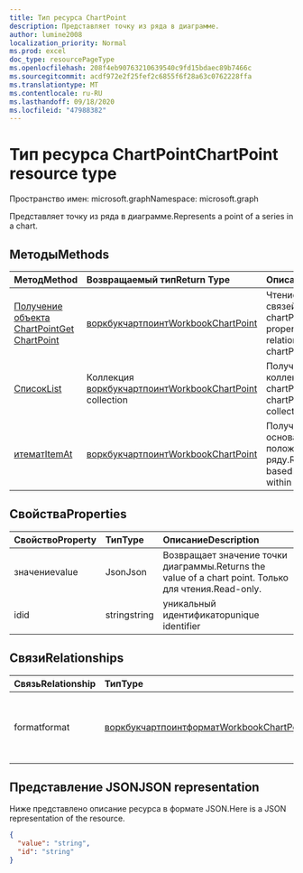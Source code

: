 ```yaml
---
title: Тип ресурса ChartPoint
description: Представляет точку из ряда в диаграмме.
author: lumine2008
localization_priority: Normal
ms.prod: excel
doc_type: resourcePageType
ms.openlocfilehash: 208f4eb90763210639540c9fd15bdaec89b7466c
ms.sourcegitcommit: acdf972e2f25fef2c6855f6f28a63c0762228ffa
ms.translationtype: MT
ms.contentlocale: ru-RU
ms.lasthandoff: 09/18/2020
ms.locfileid: "47988382"
---
```

# <a name="chartpoint-resource-type"></a><span data-ttu-id="6f113-103">Тип ресурса ChartPoint</span><span class="sxs-lookup"><span data-stu-id="6f113-103">ChartPoint resource type</span></span>

<span data-ttu-id="6f113-104">Пространство имен: microsoft.graph</span><span class="sxs-lookup"><span data-stu-id="6f113-104">Namespace: microsoft.graph</span></span>

<span data-ttu-id="6f113-105">Представляет точку из ряда в диаграмме.</span><span class="sxs-lookup"><span data-stu-id="6f113-105">Represents a point of a series in a chart.</span></span>


## <a name="methods"></a><span data-ttu-id="6f113-106">Методы</span><span class="sxs-lookup"><span data-stu-id="6f113-106">Methods</span></span>

| <span data-ttu-id="6f113-107">Метод</span><span class="sxs-lookup"><span data-stu-id="6f113-107">Method</span></span>           | <span data-ttu-id="6f113-108">Возвращаемый тип</span><span class="sxs-lookup"><span data-stu-id="6f113-108">Return Type</span></span>    |<span data-ttu-id="6f113-109">Описание</span><span class="sxs-lookup"><span data-stu-id="6f113-109">Description</span></span>|
|:---------------|:--------|:----------|
|[<span data-ttu-id="6f113-110">Получение объекта ChartPoint</span><span class="sxs-lookup"><span data-stu-id="6f113-110">Get ChartPoint</span></span>](../api/chartpoint-get.md) | [<span data-ttu-id="6f113-111">воркбукчартпоинт</span><span class="sxs-lookup"><span data-stu-id="6f113-111">WorkbookChartPoint</span></span>](chartpoint.md) |<span data-ttu-id="6f113-112">Чтение свойств и связей объекта chartPoint.</span><span class="sxs-lookup"><span data-stu-id="6f113-112">Read properties and relationships of chartPoint object.</span></span>|
|[<span data-ttu-id="6f113-113">Список</span><span class="sxs-lookup"><span data-stu-id="6f113-113">List</span></span>](../api/chartpoint-list.md) | <span data-ttu-id="6f113-114">Коллекция [воркбукчартпоинт](chartpoint.md)</span><span class="sxs-lookup"><span data-stu-id="6f113-114">[WorkbookChartPoint](chartpoint.md) collection</span></span> |<span data-ttu-id="6f113-115">Получение коллекции объектов chartPoint.</span><span class="sxs-lookup"><span data-stu-id="6f113-115">Get chartPoint object collection.</span></span> |
|[<span data-ttu-id="6f113-116">итемат</span><span class="sxs-lookup"><span data-stu-id="6f113-116">ItemAt</span></span>](../api/chartpointscollection-itemat.md)|[<span data-ttu-id="6f113-117">воркбукчартпоинт</span><span class="sxs-lookup"><span data-stu-id="6f113-117">WorkbookChartPoint</span></span>](chartpoint.md)|<span data-ttu-id="6f113-118">Получение точки на основании ее положения в ряду.</span><span class="sxs-lookup"><span data-stu-id="6f113-118">Retrieve a point based on its position within the series.</span></span>|

## <a name="properties"></a><span data-ttu-id="6f113-119">Свойства</span><span class="sxs-lookup"><span data-stu-id="6f113-119">Properties</span></span>
| <span data-ttu-id="6f113-120">Свойство</span><span class="sxs-lookup"><span data-stu-id="6f113-120">Property</span></span>     | <span data-ttu-id="6f113-121">Тип</span><span class="sxs-lookup"><span data-stu-id="6f113-121">Type</span></span>   |<span data-ttu-id="6f113-122">Описание</span><span class="sxs-lookup"><span data-stu-id="6f113-122">Description</span></span>|
|:---------------|:--------|:----------|
|<span data-ttu-id="6f113-123">значение</span><span class="sxs-lookup"><span data-stu-id="6f113-123">value</span></span>|<span data-ttu-id="6f113-124">Json</span><span class="sxs-lookup"><span data-stu-id="6f113-124">Json</span></span>|<span data-ttu-id="6f113-125">Возвращает значение точки диаграммы.</span><span class="sxs-lookup"><span data-stu-id="6f113-125">Returns the value of a chart point.</span></span> <span data-ttu-id="6f113-126">Только для чтения.</span><span class="sxs-lookup"><span data-stu-id="6f113-126">Read-only.</span></span>|
|<span data-ttu-id="6f113-127">id</span><span class="sxs-lookup"><span data-stu-id="6f113-127">id</span></span>|<span data-ttu-id="6f113-128">string</span><span class="sxs-lookup"><span data-stu-id="6f113-128">string</span></span>|<span data-ttu-id="6f113-129">уникальный идентификатор</span><span class="sxs-lookup"><span data-stu-id="6f113-129">unique identifier</span></span>|

## <a name="relationships"></a><span data-ttu-id="6f113-130">Связи</span><span class="sxs-lookup"><span data-stu-id="6f113-130">Relationships</span></span>
| <span data-ttu-id="6f113-131">Связь</span><span class="sxs-lookup"><span data-stu-id="6f113-131">Relationship</span></span> | <span data-ttu-id="6f113-132">Тип</span><span class="sxs-lookup"><span data-stu-id="6f113-132">Type</span></span>   |<span data-ttu-id="6f113-133">Описание</span><span class="sxs-lookup"><span data-stu-id="6f113-133">Description</span></span>|
|:---------------|:--------|:----------|
|<span data-ttu-id="6f113-134">format</span><span class="sxs-lookup"><span data-stu-id="6f113-134">format</span></span>|[<span data-ttu-id="6f113-135">воркбукчартпоинтформат</span><span class="sxs-lookup"><span data-stu-id="6f113-135">WorkbookChartPointFormat</span></span>](chartpointformat.md)|<span data-ttu-id="6f113-136">Инкапсулирует свойства формата точки диаграммы.</span><span class="sxs-lookup"><span data-stu-id="6f113-136">Encapsulates the format properties chart point.</span></span> <span data-ttu-id="6f113-137">Только для чтения.</span><span class="sxs-lookup"><span data-stu-id="6f113-137">Read-only.</span></span>|

## <a name="json-representation"></a><span data-ttu-id="6f113-138">Представление JSON</span><span class="sxs-lookup"><span data-stu-id="6f113-138">JSON representation</span></span>

<span data-ttu-id="6f113-139">Ниже представлено описание ресурса в формате JSON.</span><span class="sxs-lookup"><span data-stu-id="6f113-139">Here is a JSON representation of the resource.</span></span>

<!--{
  "blockType": "resource",
  "optionalProperties": [],
  "keyProperty": "id",
  "baseType": "microsoft.graph.entity",
  "@odata.type": "microsoft.graph.workbookChartPoint"
}-->

```json
{
  "value": "string",
  "id": "string"
}

```

<!-- uuid: 8fcb5dbc-d5aa-4681-8e31-b001d5168d79
2015-10-25 14:57:30 UTC -->
<!-- {
  "type": "#page.annotation",
  "description": "ChartPoint resource",
  "keywords": "",
  "section": "documentation",
  "tocPath": ""
}-->

